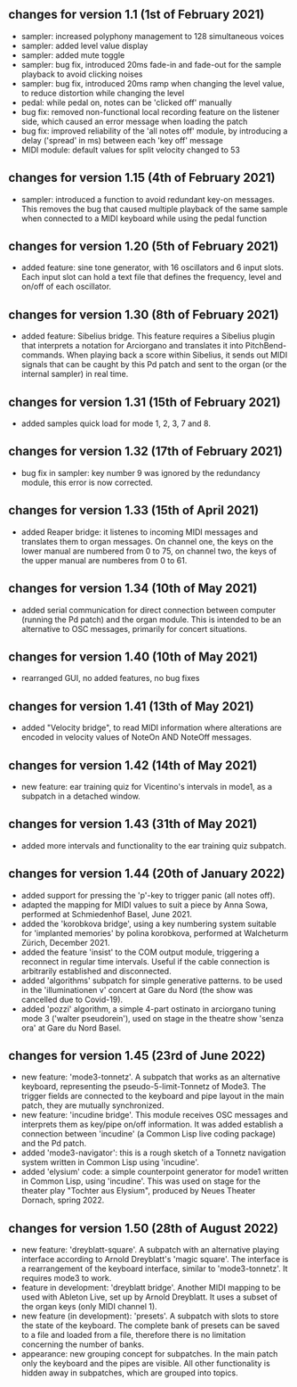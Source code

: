 ## changes for version 1.1 (1st of February 2021)

- sampler: increased polyphony management to 128 simultaneous voices
- sampler: added level value display
- sampler: added mute toggle
- sampler: bug fix, introduced 20ms fade-in and fade-out for the
  sample playback to avoid clicking noises
- sampler: bug fix, introduced 20ms ramp when changing the level
  value, to reduce distortion while changing the level
- pedal: while pedal on, notes can be 'clicked off' manually
- bug fix: removed non-functional local recording feature on the
  listener side, which caused an error message when loading the patch
- bug fix: improved reliability of the 'all notes off' module, by
  introducing a delay ('spread' in ms) between each 'key off' message
- MIDI module: default values for split velocity changed to 53

## changes for version 1.15 (4th of February 2021)

- sampler: introduced a function to avoid redundant key-on
  messages. This removes the bug that caused multiple playback of the
  same sample when connected to a MIDI keyboard while using the pedal
  function

## changes for version 1.20 (5th of February 2021)

- added feature: sine tone generator, with 16 oscillators and 6 input
  slots. Each input slot can hold a text file that defines the
  frequency, level and on/off of each oscillator.

## changes for version 1.30 (8th of February 2021)

- added feature: Sibelius bridge. This feature requires a Sibelius
  plugin that interprets a notation for Arciorgano and translates it
  into PitchBend-commands. When playing back a score within Sibelius,
  it sends out MIDI signals that can be caught by this Pd patch and
  sent to the organ (or the internal sampler) in real time.

## changes for version 1.31 (15th of February 2021)

- added samples quick load for mode 1, 2, 3, 7 and 8.

## changes for version 1.32 (17th of February 2021)

- bug fix in sampler: key number 9 was ignored by the redundancy
  module, this error is now corrected.

## changes for version 1.33 (15th of April 2021)

- added Reaper bridge: it listenes to incoming MIDI messages and
  translates them to organ messages. On channel one, the keys on the
  lower manual are numbered from 0 to 75, on channel two, the keys of
  the upper manual are numberes from 0 to 61.

## changes for version 1.34 (10th of May 2021)

- added serial communication for direct connection between computer
  (running the Pd patch) and the organ module. This is intended to be
  an alternative to OSC messages, primarily for concert situations.

## changes for version 1.40 (10th of May 2021)

- rearranged GUI, no added features, no bug fixes

## changes for version 1.41 (13th of May 2021)

- added "Velocity bridge", to read MIDI information where alterations
  are encoded in velocity values of NoteOn AND NoteOff messages.

## changes for version 1.42 (14th of May 2021)

- new feature: ear training quiz for Vicentino's intervals in mode1,
  as a subpatch in a detached window.

## changes for version 1.43 (31th of May 2021)

- added more intervals and functionality to the ear training quiz
  subpatch.

## changes for version 1.44 (20th of January 2022)

- added support for pressing the 'p'-key to trigger panic (all notes
  off).
- adapted the mapping for MIDI values to suit a piece by Anna Sowa,
  performed at Schmiedenhof Basel, June 2021.
- added the 'korobkova bridge', using a key numbering system suitable
  for 'implanted memories' by polina korobkova, performed at
  Walcheturm Zürich, December 2021.
- added the feature 'insist' to the COM output module, triggering a
  reconnect in regular time intervals. Useful if the cable connection
  is arbitrarily established and disconnected.
- added 'algorithms' subpatch for simple generative patterns. to be
  used in the 'illuminationen v' concert at Gare du Nord (the show was
  cancelled due to Covid-19).
- added 'pozzi' algorithm, a simple 4-part ostinato in arciorgano
  tuning mode 3 ('walter pseudorein'), used on stage in the theatre
  show 'senza ora' at Gare du Nord Basel.

## changes for version 1.45 (23rd of June 2022)

- new feature: 'mode3-tonnetz'. A subpatch that works as an
  alternative keyboard, representing the pseudo-5-limit-Tonnetz of
  Mode3. The trigger fields are connected to the keyboard and pipe
  layout in the main patch, they are mutually synchronized.
- new feature: 'incudine bridge'. This module receives OSC messages
  and interprets them as key/pipe on/off information. It was added
  establish a connection between 'incudine' (a Common Lisp live coding
  package) and the Pd patch.
- added 'mode3-navigator': this is a rough sketch of a Tonnetz
  navigation system written in Common Lisp using 'incudine'.
- added 'elysium' code: a simple counterpoint generator for mode1
  written in Common Lisp, using 'incudine'. This was used on stage for
  the theater play "Tochter aus Elysium", produced by Neues Theater
  Dornach, spring 2022.

## changes for version 1.50 (28th of August 2022)

- new feature: 'dreyblatt-square'. A subpatch with an alternative
  playing interface according to Arnold Dreyblatt's 'magic
  square'. The interface is a rearrangement of the keyboard interface,
  similar to 'mode3-tonnetz'. It requires mode3 to work.
- feature in development: 'dreyblatt bridge'. Another MIDI mapping to
  be used with Ableton Live, set up by Arnold Dreyblatt. It uses a
  subset of the organ keys (only MIDI channel 1).
- new feature (in development): 'presets'. A subpatch with slots to
  store the state of the keyboard. The complete bank of presets can be
  saved to a file and loaded from a file, therefore there is no
  limitation concerning the number of banks.
- appearance: new grouping concept for subpatches. In the main patch
  only the keyboard and the pipes are visible. All other functionality
  is hidden away in subpatches, which are grouped into topics.
